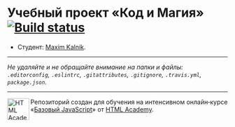 # Учебный проект «Код и Магия» [![Build status][travis-image]][travis-url]

* Студент: [Maxim Kalnik](https://up.htmlacademy.ru/javascript/12/user/470265).

---

_Не удаляйте и не обращайте внимание на папки и файлы:_<br>
_`.editorconfig`, `.eslintrc`, `.gitattributes`, `.gitignore`, `.travis.yml`, `package.json`._

---

<a href="https://htmlacademy.ru/intensive/javascript"><img align="left" width="50" height="50" title="HTML Academy" src="https://up.htmlacademy.ru/static/img/intensive/javascript/logo-for-github.svg"></a>

Репозиторий создан для обучения на интенсивном онлайн‑курсе «[Базовый JavaScript](https://htmlacademy.ru/intensive/javascript)» от [HTML Academy](https://htmlacademy.ru).

[travis-image]: https://travis-ci.org/htmlacademy-javascript/470265-code-and-magick.svg?branch=master
[travis-url]: https://travis-ci.org/htmlacademy-javascript/470265-code-and-magick
